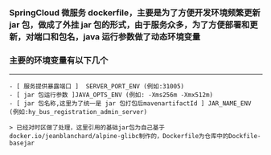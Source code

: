 ### SpringCloud 微服务 dockerfile，主要是为了方便开发环境频繁更新 jar 包，做成了外挂 jar 包的形式，由于服务众多，为了方便部署和更新，对端口和包名，java 运行参数做了动态环境变量

### 主要的环境变量有以下几个

---

    - [ 服务提供暴露端口 ]  SERVER_PORT_ENV (例如:31005)
    - [ jar 包运行参数 ]JAVA_OPTS_ENV (例如: -Xms256m -Xmx512m)
    - [ jar 包名称,这里为了统一是 jar 包打包后mavenartifactId ] JAR_NAME_ENV (例如:hy_bus_registration_admin_server)

```
> 已经对时区做了处理，这里引用的基础jar包为自己基于 docker.io/jeanblanchard/alpine-glibc制作的，Dockerfile为仓库中的Dockfile-basejar
```
